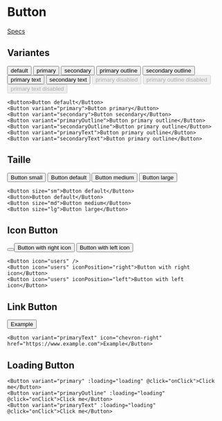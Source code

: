 # Button

[Specs](https://www.sketch.com/s/6034ddd9-a0d3-4844-adda-bd4c821f24b1/a/P4wOW1)

## Variantes


<Button class="m-2">default</Button>
<Button class="m-2" variant="primary">primary</Button>
<Button class="m-2" variant="secondary">secondary</Button>
<Button class="m-2" variant="primaryOutline">primary outline</Button>
<Button class="m-2" variant="secondaryOutline">secondary outline</Button>
<Button class="m-2" variant="primaryText">primary text</Button>
<Button class="m-2" variant="secondaryText">secondary text</Button>
<Button class="m-2" disabled>primary disabled</Button>
<Button class="m-2" disabled variant="primaryOutline">primary outline disabled</Button>
<Button class="m-2" disabled variant="primaryText">primary text disabled</Button>

```
<Button>Button default</Button>
<Button variant="primary">Button primary</Button>
<Button variant="secondary">Button secondary</Button>
<Button variant="primaryOutline">Button primary outline</Button>
<Button variant="secondaryOutline">Button primary outline</Button>
<Button variant="primaryText">Button primary outline</Button>
<Button variant="secondaryText">Button primary outline</Button>
```

## Taille
<Button size="sm">Button small</Button>
<Button>Button default</Button>
<Button size="md">Button medium</Button>
<Button size="lg">Button large</Button>

```
<Button size="sm">Button default</Button>
<Button>Button default</Button>
<Button size="md">Button medium</Button>
<Button size="lg">Button large</Button>
```

## Icon Button

<Button icon="users" />
<Button icon="users" iconPosition="right">Button with right icon</Button>
<Button icon="users" iconPosition="left">Button with left icon</Button>

```
<Button icon="users" />
<Button icon="users" iconPosition="right">Button with right icon</Button>
<Button icon="users" iconPosition="left">Button with left icon</Button>
```

## Link Button

<Button variant="primaryText" icon="chevron-right" href="https://www.example.com">Example</Button>

```
<Button variant="primaryText" icon="chevron-right" href="https://www.example.com">Example</Button>

```


## Loading Button

<ButtonLoadingExample />

```
<Button variant="primary" :loading="loading" @click="onClick">Click me</Button>
<Button variant="primaryOutline" :loading="loading" @click="onClick">Click me</Button>
<Button variant="primaryText" :loading="loading" @click="onClick">Click me</Button>
```



